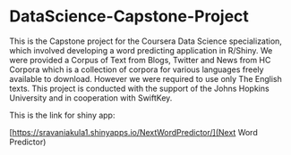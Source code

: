 # DataScience-Capstone-Project

This is the Capstone project for the Coursera Data Science specialization, which involved developing a word predicting application in R/Shiny. We were provided a Corpus of Text from Blogs, Twitter and News from HC Corpora which is a collection of corpora for various languages freely available to download. However we were required to use only The English texts.
This project is conducted with the support of the Johns Hopkins University and in cooperation with SwiftKey.

This is the link for shiny app:

[https://sravaniakula1.shinyapps.io/NextWordPredictor/](Next Word Predictor)
